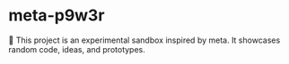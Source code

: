 ﻿# meta-p9w3r

🚀 This project is an experimental sandbox inspired by meta.
It showcases random code, ideas, and prototypes.
